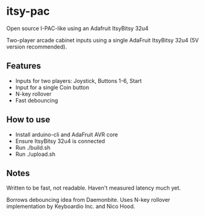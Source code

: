 # itsy-pac
Open source I-PAC-like using an Adafruit ItsyBitsy 32u4

Two-player arcade cabinet inputs using a single AdaFruit ItsyBitsy 32u4 (5V version recommended).

## Features
- Inputs for two players: Joystick, Buttons 1-6, Start
- Input for a single Coin button
- N-key rollover
- Fast debouncing

## How to use
- Install arduino-cli and AdaFruit AVR core
- Ensure ItsyBitsy 32u4 is connected
- Run ./build.sh
- Run ./upload.sh

## Notes
Written to be fast, not readable.
Haven't measured latency much yet.

Borrows debouncing idea from Daemonbite.
Uses N-key rollover implementation by Keyboardio Inc. and Nico Hood.
